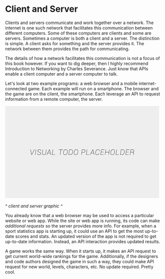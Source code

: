 # Client and Server

Clients and servers communicate and work together over a network. The internet is one such network that facilitates this communication between different computers. Some of these computers are clients and some are servers. Sometimes a computer is both a client and a server. The distinction is simple. A client asks for something and the server provides it. The network between them provides the path for communicating.

The details of how a network facilitates this communication is not a focus of this book however. If you want to dig deeper, then I highly recommend Introduction to Networking by Charles Severance. Just know that APIs enable a client computer and a server computer to talk.

Let's look at two example programs: a web browser and a mobile internet-connected game. Each example will run on a smartphone. The browser and the game are on the client, the smartphone. Each leverage an API to request information from a remote computer, the server.

![alt text](../assets/visual-todo-placeholder.jpg "Client and Server")

*^ client and server graphic ^*

You already know that a web browser may be used to access a particular website or web app. While the site or web app is running, its code can make *additional requests* so the server provides more info. For example, when a sport statistics app is starting up, it could use an API to get the most up-to-date scores and stats. An updated version of the app is not required to get up-to-date information. Instead, an API interaction provides updated results.

A game works the same way. When it starts up, it makes an API request to get current world-wide rankings for the game. Additionally, if the designers and code authors designed the game in such a way, they could make API request for new world, levels, characters, etc. No update required. Pretty cool.
